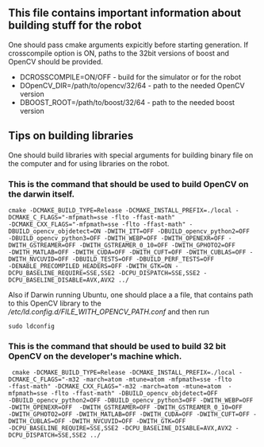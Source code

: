 ## This file contains important information about building stuff for the robot
 
One should pass cmake arguments expicitly before starting generation. If crosscompile option is 
ON, paths to the 32bit versions of boost and OpenCV should be provided.
* DCROSSCOMPILE=ON/OFF - build for the simulator or for the robot                                          
* DOpenCV_DIR=/path/to/opencv/32/64 - path to the needed OpenCV version                               
* DBOOST_ROOT=/path/to/boost/32/64  - path to the needed boost version                                   

## Tips on building libraries
One should build libraries with special arguments for building binary file on 
the computer and for using libraries on the robot.
### This is the command that should be used to build OpenCV on the darwin itself.

````
cmake -DCMAKE_BUILD_TYPE=Release -DCMAKE_INSTALL_PREFIX=./local -DCMAKE_C_FLAGS="-mfpmath=sse -flto -ffast-math" 
-DCMAKE_CXX_FLAGS="-mfpmath=sse -flto -ffast-math" -DBUILD_opencv_objdetect=ON -DWITH_ITT=OFF -DBUILD_opencv_python2=OFF 
-DBUILD_opencv_python3=OFF -DWITH_WEBP=OFF -DWITH_OPENEXR=OFF -DWITH_GSTREAMER=OFF -DWITH_GSTREAMER_0_10=OFF -DWITH_GPHOTO2=OFF 
-DWITH_MATLAB=OFF -DWITH_CUDA=OFF -DWITH_CUFT=OFF -DWITH_CUBLAS=OFF -DWITH_NVCUVID=OFF -DBUILD_TESTS=OFF -DBUILD_PERF_TESTS=OFF 
-DENABLE_PRECOMPILED_HEADERS=OFF -DWITH_GTK=ON -DCPU_BASELINE_REQUIRE=SSE,SSE2 -DCPU_DISPATCH=SSE,SSE2 -DCPU_BASELINE_DISABLE=AVX,AVX2 ../

````
Also if Darwin running Ubuntu, one should place a a file, that contains path to this
OpenCV library to the */etc/ld.config.d/FILE_WITH_OPENCV_PATH.conf* and then run
````
sudo ldconfig
````

### This is the command that should be used to build 32 bit OpenCV on the developer's machine which.
````                                            #
 cmake -DCMAKE_BUILD_TYPE=Release -DCMAKE_INSTALL_PREFIX=./local -DCMAKE_C_FLAGS="-m32 -march=atom -mtune=atom -mfpmath=sse -flto
-ffast-math" -DCMAKE_CXX_FLAGS="-m32 -march=atom -mtune=atom  -mfpmath=sse -flto -ffast-math" -DBUILD_opencv_objdetect=OFF
-DBUILD_opencv_python2=OFF -DBUILD_opencv_python3=OFF -DWITH_WEBP=OFF -DWITH_OPENEXR=OFF  -DWITH_GSTREAMER=OFF -DWITH_GSTREAMER_0_10=OFF
-DWITH_GPHOTO2=OFF -DWITH_MATLAB=OFF -DWITH_CUDA=OFF -DWITH_CUFT=OFF -DWITH_CUBLAS=OFF -DWITH_NVCUVID=OFF -DWITH_GTK=OFF
-DCPU_BASELINE_REQUIRE=SSE,SSE2 -DCPU_BASELINE_DISABLE=AVX,AVX2 -DCPU_DISPATCH=SSE,SSE2 ../
````